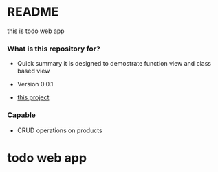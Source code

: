 # README #

this is todo web app 

### What is this repository for? ###

* Quick summary
    it is designed to demostrate function view and class based view
* Version
    0.0.1

* [this project](https://github.com/Alisher007/todo)

### Capable ###

* CRUD operations on products

# todo web app

